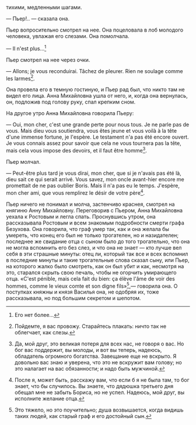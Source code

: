 тихими, медленными шагами.

— Пьер!.. — сказала она.

Пьер вопросительно смотрел на нее. Она поцеловала в лоб молодого человека, увлажая его слезами. Она помолчала.

— Il n'est plus…[^188]

Пьер смотрел на нее через очки.

— Allons; je vous reconduirai. Tâchez de pleurer. Rien ne soulage comme les larmes[^189].

Она провела его в темную гостиную, и Пьер рад был, что никто там не видел его лица. Анна Михайловна ушла от него, и, когда она вернулась, он, подложив под голову руку, спал крепким сном.

На другое утро Анна Михайловна говорила Пьеру:

— Oui, mon cher, c'est une grande perte pour nous tous. Je ne parle pas de vous. Mais dieu vous soutiendra, vous êtes jeune et vous voilà à la tête d'une immense fortune, je I'espère. Le testament n'a pas été encore ouvert. Je vous connais assez pour savoir que cela ne vous tournera pas la tête, mais cela vous impose des devoirs, et il faut être homme[^190].

Пьер молчал.

— Peut-être plus tard je vous dirai, mon cher, que si je n'avais pas été là, dieu sait ce qui serait arrivé. Vous savez, mon oncle avant-hier encore me promettait de ne pas oublier Boris. Mais il n'a pas eu le temps. J'espère, mon cher ami, que vous remplirez le désir de votre père[^191].

Пьер ничего не понимал и молча, застенчиво краснея, смотрел на княгиню Анну Михайловну. Переговорив с Пьером, Анна Михайловна уехала к Ростовым и легла спать. Проснувшись утром, она рассказывала Ростовым и всем знакомым подробности смерти графа Безухова. Она говорила, что граф умер так, как и она желала бы умереть, что конец его был не только трогателен, но и назидателен; последнее же свидание отца с сыном было до того трогательно, что она не могла вспомнить его без слез, и что она не знает — кто лучше вел себя в эти страшные минуты: отец ли, который так все и всех вспомнил в последние минуты и такие трогательные слова сказал сыну, или Пьер, на которого жалко было смотреть, как он был убит и как, несмотря на это, старался скрыть свою печаль, чтобы не огорчить умирающего отца. «C'est pénible, mais cela fait du bien: ça élève l'âme de voir des hommes, comme le vieux comte et son digne fils»[^192],— говорила она. О поступках княжны и князя Василья она, не одобряя их, тоже рассказывала, но под большим секретом и шепотом.

</div>

<div class="section">

[^188]: Его нет более…

[^189]: Пойдемте, я вас провожу. Старайтесь плакать: ничто так не облегчает, как слезы.

[^190]: Да, мой друг, это великая потеря для всех нас, не говоря о вас. Но бог вас поддержит, вы молоды, и вот вы теперь, надеюсь, обладатель огромного богатства. Завещание еще не вскрыто. Я довольно вас знаю и уверена, что это не вскружит вам голову; но это налагает на вас обязанности; и надо быть мужчиной.

[^191]: После я, может быть, расскажу вам, что если б я не была там, то бог знает, что бы случилось. Вы знаете, что дядюшка третьего дня обещал мне не забыть Бориса, но не успел. Надеюсь, мой друг, вы исполните желание отца.

[^192]: Это тяжело, но это поучительно; душа возвышается, когда видишь таких людей, как старый граф и его достойный сын.